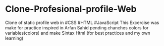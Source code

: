 # Clone-Profesional-profile-Web
Clone of static profile web in #CSS #HTML #JavaScript
This Excercise was make for practice inspired in Arfan Sahid
pending chanches colors for variables(colors) and make Sintax Html (for best practices and my own learning)
